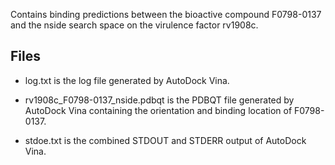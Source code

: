 Contains binding predictions between the bioactive compound F0798-0137 and the nside search space on the virulence factor rv1908c.

## Files

- log.txt is the log file generated by AutoDock Vina.

- rv1908c_F0798-0137_nside.pdbqt is the PDBQT file generated by AutoDock Vina containing the orientation and binding location of F0798-0137.

- stdoe.txt is the combined STDOUT and STDERR output of AutoDock Vina.

